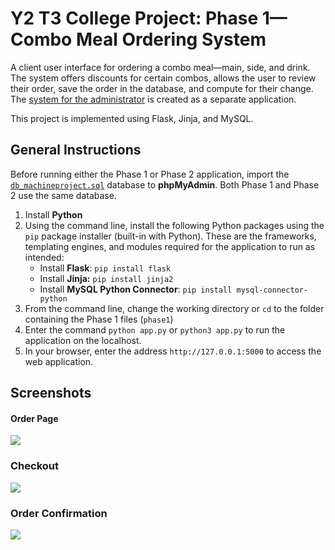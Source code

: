 # Y2 T3 College Project: Phase 1—Combo Meal Ordering System

A client user interface for ordering a combo meal—main, side, and drink. The system offers discounts for certain combos, allows the user to review their order, save the order in the database, and compute for their change. The [system for the administrator](https://github.com/ronnparcia/foodcombo-admin-ui) is created as a separate application.

This project is implemented using Flask, Jinja, and MySQL.

## General Instructions

Before running either the Phase 1 or Phase 2 application, import the [`db_machineproject.sql`](https://github.com/ronnparcia/foodcombo-admin-ui/blob/main/sql/db_machineproj.sql) database to **phpMyAdmin**. Both Phase 1 and Phase 2 use the same database.

1. Install **Python**
2. Using the command line, install the following Python packages using the  `pip`  package installer (built-in with Python). These are the frameworks, templating engines, and modules required for the application to run as intended:
   - Install **Flask**: `pip install flask`
   - Install **Jinja:** `pip install jinja2`
   - Install **MySQL Python Connector**: `pip install mysql-connector-python`
1. From the command line, change the working directory or `cd` to the folder containing the Phase 1 files (`phase1`)
2. Enter the command `python app.py` or `python3 app.py` to run the application on the localhost.
3. In your browser, enter the address `http://127.0.0.1:5000` to access the web application.

## Screenshots

#### Order Page
![](https://i.imgur.com/SVOod1M.png)

### Checkout
![](https://i.imgur.com/P8ICSlR.png)

### Order Confirmation
![](https://i.imgur.com/5AvB5kE.png)





